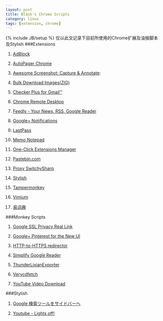 ```yaml
---
layout: post
title: Blask's Chrome Scripts
category: linux
tags: [extension, chrome]
---
```

{% include JB/setup %}
仅以此文记录下目前所使用的Chrome扩展及油猴脚本及Stylish
###Extensions

1. [AdBlock](https://chrome.google.com/webstore/detail/gighmmpiobklfepjocnamgkkbiglidom)

2. [AutoPager Chrome](https://chrome.google.com/webstore/detail/mmgagnmbebdebebbcleklifnobamjonh)

3. [Awesome Screenshot: Capture & Annotate](https://chrome.google.com/webstore/detail/alelhddbbhepgpmgidjdcjakblofbmce):

4. [Bulk Download Images(ZIG)](https://chrome.google.com/webstore/detail/bedbigoemkinkepgmcmgnapjcahnedmn)

5. [Checker Plus for Gmail™](https://chrome.google.com/webstore/detail/oeopbcgkkoapgobdbedcemjljbihmemj)

6. [Chrome Remote Desktop](https://chrome.google.com/webstore/detail/gbchcmhmhahfdphkhkmpfmihenigjmpp)

7. [Feedly - Your News, RSS, Google Reader](https://chrome.google.com/webstore/detail/hipbfijinpcgfogaopmgehiegacbhmob)

8. [Google+ Notifications](https://chrome.google.com/webstore/detail/boemmnepglcoinjcdlfcpcbmhiecichi)

9. [LastPass](https://chrome.google.com/webstore/detail/hdokiejnpimakedhajhdlcegeplioahd)

10. [Memo Notepad](https://chrome.google.com/webstore/detail/nmoihkoninaoanjobiiknmgenhpaecec)

11. [One-Click Extensions Manager](https://chrome.google.com/webstore/detail/niemebbfnfbjfojajlmnbiikmcpjkkja)

12. [Pastebin.com](https://chrome.google.com/webstore/detail/ghipmampnddcpdlppkkamoankmkmcbmh)

13. [Proxy SwitchySharp](https://chrome.google.com/webstore/detail/dpplabbmogkhghncfbfdeeokoefdjegm)

14. [Stylish](https://chrome.google.com/webstore/detail/fjnbnpbmkenffdnngjfgmeleoegfcffe)

15. [Tampermonkey](https://chrome.google.com/webstore/detail/dhdgffkkebhmkfjojejmpbldmpobfkfo)

16. [Vimium](https://chrome.google.com/webstore/detail/dbepggeogbaibhgnhhndojpepiihcmeb)

17. [易词典](https://chrome.google.com/webstore/detail/njeebknkghnjbobnghdlfgfaigkjciih)

###Monkey Scripts

1. [Google SSL Privacy Real Link](http://userscripts.org/scripts/show/145014)

2. [Google+ Pinterest for the New UI](http://userscripts.org/scripts/show/130955)

3. [HTTP-to-HTTPS redirector](http://userscripts.org/scripts/show/2588)

4. [Simplify Google Reader](http://userscripts.org/scripts/show/140900)

5. [ThunderLixianExporter](http://binux.github.com/ThunderLixianExporter)

6. [Verycdfetch](http://userscripts.org/scripts/show/153429)

7. [YouTube Video Download](http://userscripts.org/scripts/show/62634)


###Stylish

1. [Google 検索ツールをサイドバーへ](http://userstyles.org/styles/78857)

2. [Youtube - Lights off!](http://userstyles.org/styles/59573)


